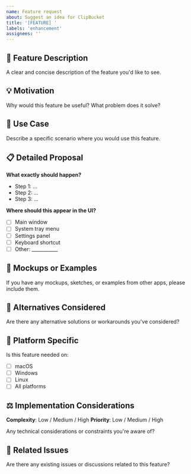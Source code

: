 ```yaml
---
name: Feature request
about: Suggest an idea for ClipBucket
title: '[FEATURE] '
labels: 'enhancement'
assignees: ''
---
```


## 🚀 Feature Description
A clear and concise description of the feature you'd like to see.

## 💡 Motivation
Why would this feature be useful? What problem does it solve?

## 🎯 Use Case
Describe a specific scenario where you would use this feature.

## 📋 Detailed Proposal
**What exactly should happen?**
- Step 1: ...
- Step 2: ...
- Step 3: ...

**Where should this appear in the UI?**
- [ ] Main window
- [ ] System tray menu
- [ ] Settings panel
- [ ] Keyboard shortcut
- [ ] Other: ___________

## 🎨 Mockups or Examples
If you have any mockups, sketches, or examples from other apps, please include them.

## 🤔 Alternatives Considered
Are there any alternative solutions or workarounds you've considered?

## 📱 Platform Specific
Is this feature needed on:
- [ ] macOS
- [ ] Windows  
- [ ] Linux
- [ ] All platforms

## ⚖️ Implementation Considerations
**Complexity**: Low / Medium / High
**Priority**: Low / Medium / High

Any technical considerations or constraints you're aware of?

## 🔗 Related Issues
Are there any existing issues or discussions related to this feature?